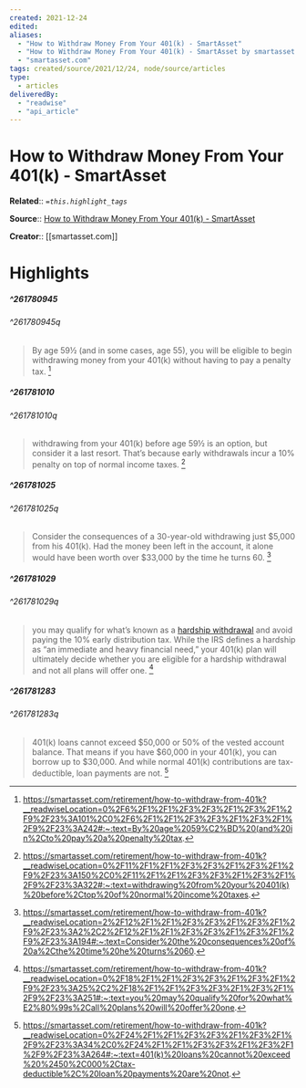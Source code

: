 ```yaml
---
created: 2021-12-24
edited: 
aliases:
  - "How to Withdraw Money From Your 401(k) - SmartAsset"
  - "How to Withdraw Money From Your 401(k) - SmartAsset by smartasset.com"
  - "smartasset.com"
tags: created/source/2021/12/24, node/source/articles
type: 
  - articles
deliveredBy: 
  - "readwise"
  - "api_article"
---
```

# How to Withdraw Money From Your 401(k) - SmartAsset

**Related**:: 
*`=this.highlight_tags`*

**Source**:: [How to Withdraw Money From Your 401(k) - SmartAsset](https://smartasset.com/retirement/how-to-withdraw-from-401k)

**Creator**:: [[smartasset.com]]

# Highlights
##### ^261780945

  
###### ^261780945q
> By age 59½ (and in some cases, age 55), you will be eligible to begin withdrawing money from your 401(k) without having to pay a penalty tax. 
  [^261780945]

[^261780945]: https://smartasset.com/retirement/how-to-withdraw-from-401k?__readwiseLocation=0%2F6%2F1%2F1%2F3%2F3%2F1%2F3%2F1%2F9%2F23%3A101%2C0%2F6%2F1%2F1%2F3%2F3%2F1%2F3%2F1%2F9%2F23%3A242#:~:text=By%20age%2059%C2%BD%20(and%20in%2Cto%20pay%20a%20penalty%20tax.

##### ^261781010

  
###### ^261781010q
> withdrawing from your 401(k) before age 59½ is an option, but consider it a last resort. That’s because early withdrawals incur a 10% penalty on top of normal income taxes. 
  [^261781010]

[^261781010]: https://smartasset.com/retirement/how-to-withdraw-from-401k?__readwiseLocation=0%2F11%2F1%2F1%2F3%2F3%2F1%2F3%2F1%2F9%2F23%3A150%2C0%2F11%2F1%2F1%2F3%2F3%2F1%2F3%2F1%2F9%2F23%3A322#:~:text=withdrawing%20from%20your%20401(k)%20before%2Ctop%20of%20normal%20income%20taxes.

##### ^261781025

  
###### ^261781025q
> Consider the consequences of a 30-year-old withdrawing just $5,000 from his 401(k). Had the money been left in the account, it alone would have been worth over $33,000 by the time he turns 60. 
  [^261781025]

[^261781025]: https://smartasset.com/retirement/how-to-withdraw-from-401k?__readwiseLocation=2%2F12%2F1%2F1%2F3%2F3%2F1%2F3%2F1%2F9%2F23%3A2%2C2%2F12%2F1%2F1%2F3%2F3%2F1%2F3%2F1%2F9%2F23%3A194#:~:text=Consider%20the%20consequences%20of%20a%2Cthe%20time%20he%20turns%2060.

##### ^261781029

  
###### ^261781029q
> you may qualify for what’s known as a [hardship withdrawal](https://smartasset.com/retirement/411-401k-hardship-distributions) and avoid paying the 10% early distribution tax. While the IRS defines a hardship as “an immediate and heavy financial need,” your 401(k) plan will ultimately decide whether you are eligible for a hardship withdrawal and not all plans will offer one. 
  [^261781029]

[^261781029]: https://smartasset.com/retirement/how-to-withdraw-from-401k?__readwiseLocation=0%2F18%2F1%2F1%2F3%2F3%2F1%2F3%2F1%2F9%2F23%3A25%2C2%2F18%2F1%2F1%2F3%2F3%2F1%2F3%2F1%2F9%2F23%3A251#:~:text=you%20may%20qualify%20for%20what%E2%80%99s%2Call%20plans%20will%20offer%20one.

##### ^261781283

  
###### ^261781283q
> 401(k) loans cannot exceed $50,000 or 50% of the vested account balance. That means if you have $60,000 in your 401(k), you can borrow up to $30,000. And while normal 401(k) contributions are tax-deductible, loan payments are not. 
  [^261781283]

[^261781283]: https://smartasset.com/retirement/how-to-withdraw-from-401k?__readwiseLocation=0%2F24%2F1%2F1%2F3%2F3%2F1%2F3%2F1%2F9%2F23%3A34%2C0%2F24%2F1%2F1%2F3%2F3%2F1%2F3%2F1%2F9%2F23%3A264#:~:text=401(k)%20loans%20cannot%20exceed%20%2450%2C000%2Ctax-deductible%2C%20loan%20payments%20are%20not.

